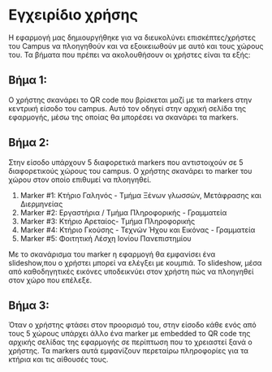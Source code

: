 # Εγχειρίδιο χρήσης
Η εφαρμογή μας δημιουργήθηκε για να διευκολύνει επισκέπτες/χρήστες του Campus να πλοηγηθούν και να εξοικειωθούν με αυτό και τους χώρους του. Τα βήματα που πρέπει να ακολουθήσουν οι χρήστες είναι τα εξής:

## Βήμα 1:
Ο χρήστης σκανάρει το QR code που βρίσκεται μαζί με τα markers στην κεντρική είσοδο του campus. Αυτό τον οδηγεί στην αρχική σελίδα της εφαρμογής, μέσω της οποίας θα μπορέσει να σκανάρει τα markers.

## Βήμα 2:
Στην είσοδο υπάρχουν 5 διαφορετικά markers που αντιστοιχούν σε 5 διαφορετικούς χώρους του campus. Ο χρήστης σκανάρει το marker του χώρου στον οποίο επιθυμεί να πλοηγηθεί.
1. Marker #1: Κτήριο Γαληνός - Τμήμα Ξένων γλωσσών, Μετάφρασης και Διερμηνείας
2. Marker #2: Εργαστήρια / Τμήμα Πληροφορικής - Γραμματεία
3. Marker #3: Κτήριο Αρεταίος- Τμήμα Πληροφορικής
4. Marker #4: Κτήριο Γκούσης - Τεχνών Ήχου και Εικόνας - Γραμματεία
5. Marker #5: Φοιτητική Λέσχη Ιονίου Πανεπιστημίου

Με το σκανάρισμα του marker η εφαρμογή θα εμφανίσει ένα slideshow,που ο χρήστει μπορεί να ελέγξει με κουμπιά. Το slideshow, μέσα από καθοδηγητικές εικόνες υποδεικνύει στον χρήστη πώς να πλοηγηθεί στον χώρο που επέλεξε.


## Βήμα 3:
Όταν ο χρήστης φτάσει στον προορισμό του, στην είσοδο κάθε ενός από τους 5 χώρους υπάρχει άλλο ένα marker με embedded το QR code της αρχικής σελίδας της εφαρμογής σε περίπτωση που το χρειαστεί ξανά ο χρήστης. Τα markers αυτά εμφανίζουν περεταίρω πληροφορίες για τα κτήρια και τις αίθουσές τους.
